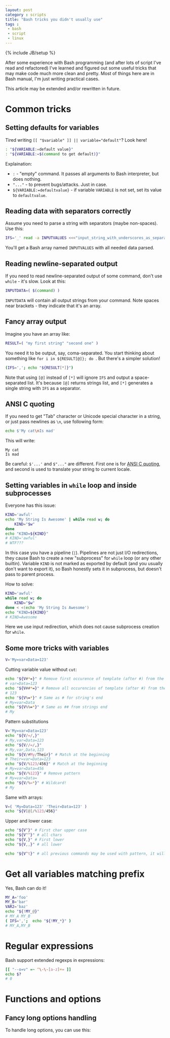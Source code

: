 ```yaml
---
layout: post
category : scripts
title: "Bash tricks you didn't usually use"
tags :
 - bash
 - script
 - linux
---
```

{% include JB/setup %}

After some experience with Bash programming (and after lots of script I've read and refactored) I've learned and figured out some useful tricks that may make code much more clean and pretty. Most of things here are in Bash manual, I'm just writing practical cases.

This article may be extended and/or rewritten in future.

# Common tricks

## Setting defaults for variables

Tired writing `[[ "$variable" ]] || variable="default"`? Look here!

```bash
: "${VARIABLE:=default value}"
: "${VARIABLE:=$(command to get default)}"
```

Explaination:
* `:` - "empty" command. It passes all arguments to Bash interpreter, but does nothing.
* `"..."` - to prevent bugs/attacks. Just in case.
* `${VARIABLE:=defaultvalue}` - if variable `VARIABLE` is not set, set its value to `defaultvalue`.

## Reading data with separators correctly

Assume you need to parse a string with separators (maybe non-spaces). Use this:

```bash
IFS='_' read -a INPUTVALUES <<<"input_string_with_underscores_as_separators"
```

You'll get a Bash array named `INPUTVALUES` with all needed data parsed.

## Reading newline-separated output

If you need to read newline-separated output of some command, don't use `while` - it's slow. Look at this:

```bash
INPUTDATA=( $(command) )
```

`INPUTDATA` will contain all output strings from your command. Note spaces near brackets - they indicate that it's an array.

## Fancy array output

Imagine you have an array like:

```bash
RESULT=( "my first string" "second one" )
```

You need it to be output, say, coma-separated. You start thinking about something like `for i in ${RESULT[@]}; do `. But there's a simpler solution!

```bash
(IFS=','; echo "${RESULT[*]}")
```

Note that using `[@]` instead of `[*]` will ignore `IFS` and output a space-separated list. It's because `[@]` returns strings list, and `[*]` generates a single string with `IFS` as a separator.

## ANSI C quoting

If you need to get "Tab" character or Unicode special character in a string, or just pass newlines as `\n`, use following form:

```bash
echo $'My cat\nIs mad'
```

This will write:

```
My cat
Is mad
```

Be careful: `$'...'` and `$"..."` are different. First one is for [ANSI C quoting](http://www.gnu.org/software/bash/manual/html_node/ANSI_002dC-Quoting.html), and second is used to translate your string to current locale.

## Setting variables in `while` loop and inside subprocesses

Everyone has this issue:

```bash
KIND='awful'
echo 'My String Is Awesome' | while read w; do
    KIND="$w"
done
echo "KIND=${KIND}"
# KIND='awful'
# WTF???
```

In this case you have a pipeline (`|`). Pipelines are not just I/O redirections, they cause Bash to create a new "subprocess" for `while` loop (or any other builtin). Variable `KIND` is not marked as exported by default (and you usually don't want to export it), so Bash honestly sets it in subprocess, but doesn't pass to parent process.

How to solve:

```bash
KIND='awful'
while read w; do
    KIND="$w"
done < <(echo 'My String Is Awesome')
echo "KIND=${KIND}"
# KIND=Awesome
```

Here we use input redirection, which does not cause subprocess creation for `while`.

## Some more tricks with variables

```bash
V='My=var=Data=123'
```

Cutting variable value without `cut`:
```bash
echo "${V#*=}" # Remove first occurence of template (after #) from the beginning of the string
# var=Data=123
echo "${V##*=}" # Remove all occurencies of template (after #) from the beginning of the string
# 123
echo "${V%=*}" # Same as # for string's end
# My=var=Data
echo "${V%%=*}" # Same as ## from strings end
# My
```

Pattern substitutions
```bash
V='My=var=Data=123'
echo "${V/=/,}"
# My,var=Data=123
echo "${V//=/,}"
# My,var,Data,123
echo "${V/#My/Their}" # Match at the beginning
# Their=var=Data=123
echo "${V/%123/456}" # Match at the beginning
# My=var=Data=456
echo "${V/%123}" # Remove pattern
# My=var=Data=
echo "${V/%=*}" # Wildcard!
# My
```

Same with arrays:

```bash
V=( 'My=Data=123' 'Their=Data=123' )
echo "${V[@]/%123/456}"
```

Upper and lower case:

```bash
echo "${V^}" # First char upper case
echo "${V^^}" # all chars
echo "${V,}" # First lower
echo "${V,,}" # all lower

echo "${V^t}" # all previous commands may be used with pattern, it will be checked and only matching characters will be transformed
```

# Get all variables matching prefix

Yes, Bash can do it!

```bash
MY_A='foo'
MY_B='bar'
VAR2='baz'
echo "${!MY_@}"
# MY_A MY_B
( IFS=',';  echo "${!MY_*}" )
# MY_A,MY_B
```

# Regular expressions

Bash support extended regexps in expressions:

```bash
[[ "--o=v" =~ ^\-\-[a-z]+= ]]
echo $?
# 0
```

# Functions and options

## Fancy long options handling

To handle long options, you can use this: